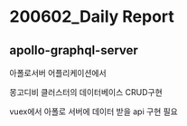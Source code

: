 # 200602_Daily Report 



## apollo-graphql-server

아폴로서버 어플리케이션에서 

몽고디비 클러스터의 데이터베이스 CRUD구현

vuex에서 아폴로 서버에 데이터 받을 api 구현 필요

